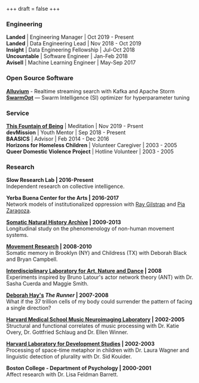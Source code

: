 +++
draft = false
+++
### Engineering

**Landed** | Engineering Manager | Oct 2019 - Present</br>
**Landed** | Data Engineering Lead | Nov 2018 - Oct 2019</br>
**Insight** | Data Engineering Fellowship | Jul-Oct 2018</br>
**Uncountable** | Software Engineer | Jan-Feb 2018</br>
**Avisell** | Machine Learning Engineer | May-Sep 2017</br> 

### Open Source Software

**[Alluvium](https://github.com/SioKCronin/alluvium)** - Realtime streaming search with Kafka and Apache Storm</br>
**[SwarmOpt](https://github.com/SioKCronin/SwarmOpt)** — Swarm Intelligence (SI) optimizer for hyperparameter tuning</br>

### Service

**[This Fountain of Being](https://podcasts.apple.com/us/podcast/this-fountain-of-being/id1485854868)** | Meditation | Nov 2019 - Prsent</br>
**devMission** | Youth Mentor | Sep 2018 - Present</br>
**BAASICS** | Advisor | Feb 2014 - Dec 2016</br>
**Horizons for Homeless Children** | Volunteer Caregiver | 2003 - 2005</br>
**Queer Domestic Violence Project** | Hotline Volunteer  | 2003 - 2005</br>

### Research

**Slow Research Lab | 2016-Present**</br> 
Independent research on collective intelligence.

**Yerba Buena Center for the Arts | 2016-2017**</br>
Network models of institutionalized oppression with [Ray Gilstrap](https://www.linkedin.com/in/rgilstrap/) and [Pia Zaragoza](https://www.linkedin.com/in/piazaragoza/).

**[Somatic Natural History Archive](https://www.youtube.com/user/dancingecologist/videos) | 2009-2013**</br>
Longitudinal study on the phenomenology of non-human movement systems.

**[Movement Research](https://movementresearch.org/) | 2008-2010**</br>
Somatic memory in Brooklyn (NY) and Childress (TX) with Deborah Black
and Bryan Campbell.

**[Interdisciplinary Laboratory for Art, Nature and Dance](http://www.ilandart.org/ilab/) | 2008**</br>
Experiments inspired by Bruno Latour's actor network theory (ANT) with
Dr. Sasha Cuerda and Maggie Smith.

**[Deborah Hay's](https://www.youtube.com/watch?v=j5SYVDPpxUI) _The Runner_ | 2007-2008**</br>
What if the 37 trillion cells of my body could surrender the pattern of
facing a single direction?

**[Harvard Medical School Music Neuroimaging Laboratory](https://www.musicianbrain.com/#index) | 2002-2005**</br>
Structural and functional correlates of music processing with Dr. Katie
Overy, Dr. Gottfried Schlaug and Dr. Ellen Winner.

**[Harvard Laboratory for Development Studies](https://www.harvardlds.org/) | 2002-2003**</br>
Processing of space-time metaphor in children with Dr. Laura Wagner and
linguistic detection of plurality with Dr. Sid Kouider.

**Boston College - Department of Psychology | 2000-2001**</br>
Affect research with Dr. Lisa Feldman Barrett.
